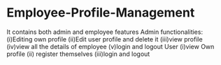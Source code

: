 # Employee-Profile-Management
It contains both admin and employee features
Admin functionalities:
    (i)Editing own profile
    (ii)Edit user profile and delete it
    (iii)view profile 
    (iv)view all the details of employee
    (v)login and logout
User
    (i)view Own profile
    (ii) register themselves
    (iii)login and logout
    
